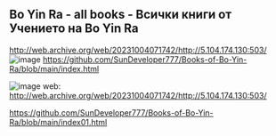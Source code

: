 Bo Yin Ra - all books - Всички книги от Учението на Bo Yin Ra
---------------------
http://web.archive.org/web/20231004071742/http://5.104.174.130:503/
![image](https://github.com/SunDeveloper777/Bo-Yin-Ra/assets/90776857/8e4d80d4-c416-46a1-87a2-a37f20fdcd10)
https://github.com/SunDeveloper777/Books-of-Bo-Yin-Ra/blob/main/index.html


![image](https://github.com/SunDeveloper777/Books-of-Bo-Yin-Ra/assets/90776857/b3fe43bc-3392-4fc5-b7f7-9ecfdc647bff)
web: http://web.archive.org/web/20231004071742/http://5.104.174.130:503/

https://github.com/SunDeveloper777/Books-of-Bo-Yin-Ra/blob/main/index01.html
